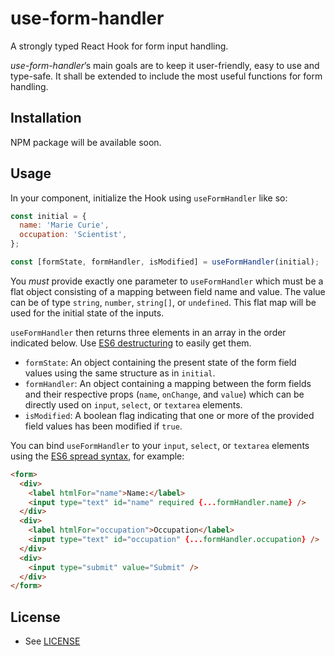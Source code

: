 # use-form-handler

A strongly typed React Hook for form input handling.

_use-form-handler_’s main goals are to keep it user-friendly, easy to use and type-safe. It shall be extended to include the most useful functions for form handling.

## Installation

NPM package will be available soon.

## Usage

In your component, initialize the Hook using `useFormHandler` like so:

```js
const initial = {
  name: 'Marie Curie',
  occupation: 'Scientist',
};

const [formState, formHandler, isModified] = useFormHandler(initial);
```

You _must_ provide exactly one parameter to `useFormHandler` which must be a flat object consisting of a mapping between field name and value. The value can be of type `string`, `number`, `string[]`, or `undefined`. This flat map will be used for the initial state of the inputs.

`useFormHandler` then returns three elements in an array in the order indicated below. Use [ES6 destructuring](https://developer.mozilla.org/en-US/docs/Web/JavaScript/Reference/Operators/Destructuring_assignment) to easily get them.

- `formState`: An object containing the present state of the form field values using the same structure as in `initial`.
- `formHandler`: An object containing a mapping between the form fields and their respective props (`name`, `onChange`, and `value`) which can be directly used on `input`, `select`, or `textarea` elements.
- `isModified`: A boolean flag indicating that one or more of the provided field values has been modified if `true`.

You can bind `useFormHandler` to your `input`, `select`, or `textarea` elements using the [ES6 spread syntax](https://developer.mozilla.org/en-US/docs/Web/JavaScript/Reference/Operators/Spread_syntax), for example:

```html
<form>
  <div>
    <label htmlFor="name">Name:</label>
    <input type="text" id="name" required {...formHandler.name} />
  </div>
  <div>
    <label htmlFor="occupation">Occupation</label>
    <input type="text" id="occupation" {...formHandler.occupation} />
  </div>
  <div>
    <input type="submit" value="Submit" />
  </div>
</form>
```

## License

- See [LICENSE](/LICENSE)
